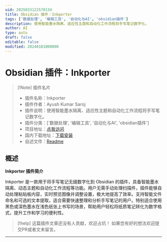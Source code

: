 ```yaml
---
uid: 2025033122570134
title: Obsidian 插件：Inkporter
tags: ['数据处理', '编辑工具', '自动化与AI', 'obsidian插件']
description: 使用智能墨水隔离、适应性主题和自动化工作流程将手写笔记数字化。
author: AI
type: auto
draft: false
editable: false
modified: 20240101000000
---
```


# Obsidian 插件：Inkporter

> [!Note] 插件名片
> - 插件名称：Inkporter
> - 插件作者：Ayush Kumar Saroj
> - 插件说明：使用智能墨水隔离、适应性主题和自动化工作流程将手写笔记数字化。
> - 插件分类：['数据处理', '编辑工具', '自动化与AI', 'obsidian插件']
> - 项目地址：[点我访问](https://github.com/AmadeussSystem/Inkporter)
> - 国内下载地址：[下载安装](https://pkmer.cn/products/plugin/pluginMarket/?inkporter)
> - 自述文件：[Readme](https://ghproxy.net/https://raw.githubusercontent.com/AmadeussSystem/Inkporter/master/README.md)



## 概述

**Inkporter 插件简介**

Inkporter 是一款用于将手写笔记无缝数字化到 Obsidian 的插件，具备智能墨水隔离、动态主题和自动化工作流程等功能。用户无需手动处理扫描件，插件能够自动处理粘贴板内容，实时预览图像并调整设置，极大地提高了效率。支持智能文件命名和可选的文本提取，适合需要快速整理和分析手写笔记的用户。特别适合使用黑色或深色墨水在浅色纸张上书写的场景，帮助用户轻松将纸质笔记转化为数字格式，提升工作和学习的便利性。


> [!help] 
> 这篇插件文章还没有人贡献，欢迎占坑！
> 如果您有好的想法欢迎提交PR或者文末留言。
> 

---



